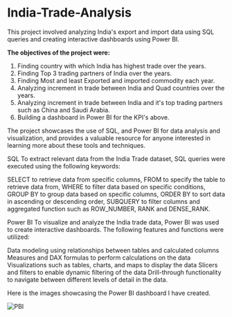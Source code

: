 # India-Trade-Analysis
This project involved analyzing India's export and import data using SQL queries and creating interactive dashboards using Power BI.

**The objectives of the project were:**
1. Finding country with which India has highest trade over the years.
2. Finding Top 3 trading partners of India over the years.
3. Finding Most and least Exported and imported commodity each year.
4. Analyzing increment in trade between India and Quad countries over the years.
5. Analyzing increment in trade between India and it's top trading partners such as China and Saudi Arabia.
6. Building a dashboard in Power BI for the KPI's above.

The project showcases the use of SQL, and Power BI for data analysis and visualization, and provides a valuable resource for anyone interested in learning more about these tools and techniques.

SQL To extract relevant data from the India Trade dataset, SQL queries were executed using the following keywords:

SELECT to retrieve data from specific columns, FROM to specify the table to retrieve data from, WHERE to filter data based on specific conditions, GROUP BY to group data based on specific columns, ORDER BY to sort data in ascending or descending order, SUBQUERY to filter columns and aggregated function such as ROW_NUMBER, RANK and DENSE_RANK.

Power BI To visualize and analyze the India trade data, Power BI was used to create interactive dashboards. The following features and functions were utilized:

Data modeling using relationships between tables and calculated columns Measures and DAX formulas to perform calculations on the data Visualizations such as tables, charts, and maps to display the data Slicers and filters to enable dynamic filtering of the data Drill-through functionality to navigate between different levels of detail in the data.

Here is the images showcasing the Power BI dashboard I have created.

![PBI](https://github.com/AditKukwas/India-Trade-Analysis/assets/138763699/163d8397-7e5a-4d7c-963e-b52baf98f354)
